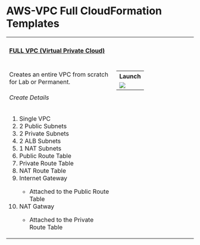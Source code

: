 # AWS-VPC Full CloudFormation Templates
<table width="100%">
    <tr>
        <th align="left" colspan="2"><h4><a href="https://github.com/kkpkishan/aws-full-vpc-cloudformation-templates.git"> FULL VPC (Virtual Private Cloud)</a></h4></th>
    </tr>
    <tr>
        <td width="100%" valign="top">
           <p>Creates an entire VPC from scratch for Lab or Permanent.</p>
           <h6>Create Details</h6>
           <ol>
            <li>Single VPC</li>
            <li>2 Public Subnets</li>
            <li>2 Private Subnets</li>
            <li>2 ALB Subnets</li>
            <li>1 NAT Subnets</li>
            <li>Public Route Table</li>
            <li>Private Route Table</li>
            <li>NAT Route Table</li>
            <li>Internet Gateway</li>
            <ul>
              <li>Attached to the Public Route Table</li>
            </ul>
            <li>NAT Gatway</li>
             <ul>
              <li>Attached to the Private Route Table</li>
            </ul>
                      <td nowrap width="200" valign="top">
            <table>
                <tr>
                    <th align="left">Launch</th>
                </tr>
                <tr>
                    <td>
                        <a href="https://console.aws.amazon.com/cloudformation/home?#/stacks/new?&templateURL=https://electromech-cloudformation-templates.s3.ap-south-1.amazonaws.com/mysql-rds.yml" target="_blank"><img src="https://s3.amazonaws.com/cloudformation-examples/cloudformation-launch-stack.png"></a>
                    </td>
                </tr>
            </table>
        </td>
    </tr> 
 </table>

